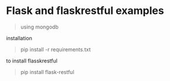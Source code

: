 # Flask and flaskrestful examples

> using mongodb

installation 

> pip install -r requirements.txt


to install flasskrestful
> pip install flask-restful